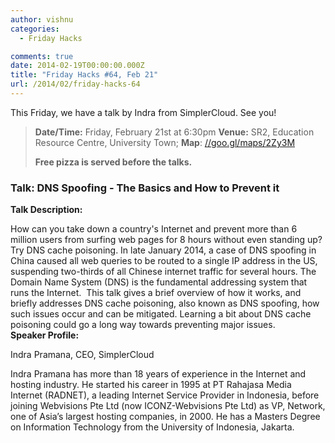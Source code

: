 ```yaml
---
author: vishnu
categories:
  - Friday Hacks

comments: true
date: 2014-02-19T00:00:00.000Z
title: "Friday Hacks #64, Feb 21"
url: /2014/02/friday-hacks-64
---
```


This Friday, we have a talk by Indra from SimplerCloud. See you!

<blockquote><strong>Date/Time:</strong> Friday, February 21st at 6:30pm
<strong>Venue:</strong> SR2, Education Resource Centre, University Town; <strong>Map</strong>: <a href="//goo.gl/maps/2Zy3M">//goo.gl/maps/2Zy3M</a><strong>
</strong>

<strong>Free pizza is served before the talks.</strong></blockquote>

<h3>Talk: DNS Spoofing - The Basics and How to Prevent it</h3>
<div>

<strong>Talk Description:</strong>

<div>How can you take down a country's Internet and prevent more than 6 million users from surfing web pages for 8 hours without even standing up? Try DNS cache poisoning. In late January 2014, a case of DNS spoofing in China caused all web queries to be routed to a single IP address in the US, suspending two-thirds of all Chinese internet traffic for several hours. The Domain Name System (DNS) is the fundamental addressing system that runs the Internet.  This talk gives a brief overview of how it works, and briefly addresses DNS cache poisoning, also known as DNS spoofing, how such issues occur and can be mitigated. Learning a bit about DNS cache poisoning could go a long way towards preventing major issues.</div>
<div></div>
<div><strong>Speaker Profile:</strong></div>
<div>

Indra Pramana, CEO, SimplerCloud

Indra Pramana has more than 18 years of experience in the Internet and hosting industry. He started his career in 1995 at PT Rahajasa Media Internet (RADNET), a leading Internet Service Provider in Indonesia, before joining Webvisions Pte Ltd (now ICONZ-Webvisions Pte Ltd) as VP, Network, one of Asia’s largest hosting companies, in 2000. He has a Masters Degree on Information Technology from the University of Indonesia, Jakarta.
